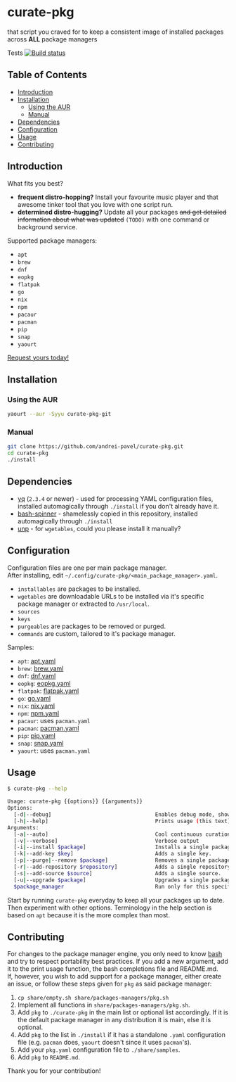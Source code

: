 # curate-pkg

that script you craved for to keep a consistent image of installed packages across **ALL** package managers

Tests [![Build status](https://circleci.com/gh/andrei-pavel/curate-pkg.svg?style=svg)](https://circleci.com/gh/andrei-pavel/curate-pkg)


## Table of Contents

- [Introduction](#introduction)
- [Installation](#installation)
  - [Using the AUR](#using-the-aur)
  - [Manual](#manual)
- [Dependencies](#dependencies)
- [Configuration](#configuration)
- [Usage](#usage)
- [Contributing](#contributing)


## Introduction

What fits you best?
- **frequent distro-hopping?** Install your favourite music player and that awesome tinker tool that you love with one script run.
- **determined distro-hugging?** Update all your packages ~~and get detailed information about what was updated~~ `(TODO)` with one command or background service.

Supported package managers:
- `apt`
- `brew`
- `dnf`
- `eopkg`
- `flatpak`
- `go`
- `nix`
- `npm`
- `pacaur`
- `pacman`
- `pip`
- `snap`
- `yaourt`

[Request yours today!](https://github.com/andrei-pavel/curate-pkg/issues/new)


## Installation

### Using the AUR

```sh
yaourt --aur -Syyu curate-pkg-git
```

### Manual

```sh
git clone https://github.com/andrei-pavel/curate-pkg.git
cd curate-pkg
./install
```


## Dependencies

- [yq](https://github.com/kislyuk/yq) (`2.3.4` or newer) - used for processing YAML configuration files, installed automagically through `./install` if you don't already have it.
- [bash-spinner](https://github.com/tlatsas/bash-spinner) - shamelessly copied in this repository, installed automagically through `./install`
- [unp](https://github.com/mitsuhiko/unp) - for `wgetables`, could you please install it manually?


## Configuration

Configuration files are one per main package manager.<br/>
After installing, edit `~/.config/curate-pkg/<main_package_manager>.yaml`.

- `installables` are packages to be installed.
- `wgetables` are downloadable URLs to be installed via it's specific package manager or extracted to `/usr/local`.
- `sources`
- `keys`
- `purgeables` are packages to be removed or purged.
- `commands` are custom, tailored to it's package manager.

Samples:
- `apt`: [apt.yaml](share/samples/apt.yaml)
- `brew`: [brew.yaml](share/samples/brew.yaml)
- `dnf`: [dnf.yaml](share/samples/dnf.yaml)
- `eopkg`: [eopkg.yaml](share/samples/eopkg.yaml)
- `flatpak`: [flatpak.yaml](share/samples/flatpak.yaml)
- `go`: [go.yaml](share/samples/go.yaml)
- `nix`: [nix.yaml](share/samples/nix.yaml)
- `npm`: [npm.yaml](share/samples/npm.yaml)
- `pacaur`: uses `pacman.yaml`
- `pacman`: [pacman.yaml](share/samples/pacman.yaml)
- `pip`: [pip.yaml](share/samples/pip.yaml)
- `snap`: [snap.yaml](share/samples/snap.yaml)
- `yaourt`: uses `pacman.yaml`


## Usage

```sh
$ curate-pkg --help
```

```sh
Usage: curate-pkg {{options}} {{arguments}}
Options:
  [-d|--debug]                                 Enables debug mode, showing every executed statement.
  [-h|--help]                                  Prints usage (this text).
Arguments:
  [-a|--auto]                                  Cool continuous curation
  [-v|--verbose]                               Verbose output
  [-i|--install $package]                      Installs a single package.
  [-k|--add-key $key]                          Adds a single key.
  [-p|--purge|--remove $package]               Removes a single package.
  [-r|--add-repository $repository]            Adds a single repository.
  [-s|--add-source $source]                    Adds a single source.
  [-u|--upgrade $package]                      Upgrades a single package.
  $package_manager                             Run only for this specific package manager.
```

Start by running `curate-pkg` everyday to keep all your packages up to date. Then experiment with other options. Terminology in the help section is based on `apt` because it is the more complex than most.


## Contributing

For changes to the package manager engine, you only need to know [bash](http://books.goalkicker.com/BashBook) and try to respect portability best practices. If you add a new argument, add it to the print usage function, the bash completions file and README.md.<br/>
If, however, you wish to add support for a package manager, either create an issue, or follow these steps given for `pkg` as said package manager:<br/>

1. `cp share/empty.sh share/packages-managers/pkg.sh`
2. Implement all functions in `share/packages-managers/pkg.sh`.
3. Add `pkg` to `./curate-pkg` in the main list or optional list accordingly. If it is the default package manager in any distribution it is main, else it is optional.
4. Add `pkg` to the list in `./install` if it has a standalone `.yaml` configuration file (e.g. `pacman` does, `yaourt` doesn't since it uses `pacman`'s).
5. Add your `pkg.yaml` configuration file to `./share/samples`.
6. Add `pkg` to `README.md`.

Thank you for your contribution!
